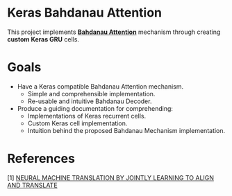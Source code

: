 # Keras Bahdanau Attention

This project implements **[Bahdanau Attention](https://arxiv.org/pdf/1409.0473.pdf)** mechanism through creating **custom Keras GRU** cells.

# Goals
- Have a Keras compatible Bahdanau Attention mechanism.
    - Simple and comprehensible implementation.
    - Re-usable and intuitive Bahdanau Decoder.
- Produce a guiding documentation for comprehending:
    - Implementations of Keras recurrent cells.
    - Custom Keras cell implementation.
    - Intuition behind the proposed Bahdanau Mechanism implementation.

# References
[1] [NEURAL MACHINE TRANSLATION BY JOINTLY LEARNING TO ALIGN AND TRANSLATE](https://arxiv.org/pdf/1409.0473.pdf)
